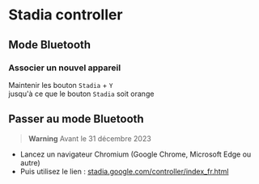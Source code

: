 # Stadia controller 

## Mode Bluetooth 

### Associer un nouvel appareil 

Maintenir les bouton `Stadia`  + `Y`  
jusqu'à ce que le bouton `Stadia` soit orange 

## Passer au mode Bluetooth 

> **Warning** 
> Avant le 31 décembre 2023

- Lancez un navigateur Chromium (Google Chrome, Microsoft Edge ou autre) 
- Puis utilisez le lien : [stadia.google.com/controller/index_fr.html](https://stadia.google.com/controller/index_fr.html])
